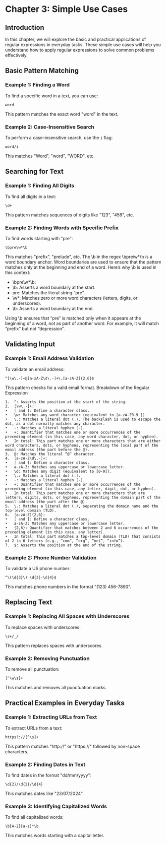 # Chapter 3: Simple Use Cases

## Introduction
In this chapter, we will explore the basic and practical applications of regular expressions in everyday tasks. These simple use cases will help you understand how to apply regular expressions to solve common problems effectively.

## Basic Pattern Matching

### Example 1: Finding a Word
To find a specific word in a text, you can use:
```regex
word
```
This pattern matches the exact word "word" in the text.

### Example 2: Case-Insensitive Search
To perform a case-insensitive search, use the `i` flag:
```regex
word/i
```
This matches "Word", "word", "WORD", etc.

## Searching for Text

### Example 1: Finding All Digits
To find all digits in a text:
```regex
\d+
```
This pattern matches sequences of digits like "123", "456", etc.

### Example 2: Finding Words with Specific Prefix
To find words starting with "pre":
```regex
\bpre\w*\b
```
This matches "prefix", "prelude", etc.
The \b in the regex \bpre\w*\b is a word boundary anchor. Word boundaries are used to ensure that the pattern matches only at the beginning and end of a word. Here’s why \b is used in this context:

- 	\bpre\w*\b:
- \b: Asserts a word boundary at the start.
- 	pre: Matches the literal string “pre”.
- 	\w*: Matches zero or more word characters (letters, digits, or underscores).
- 	\b: Asserts a word boundary at the end.

Using \b ensures that “pre” is matched only when it appears at the beginning of a word, not as part of another word. For example, it will match “prefix” but not “depression”.

## Validating Input

### Example 1: Email Address Validation
To validate an email address:
```regex
^[\w\.-]+@[a-zA-Z\d\.-]+\.[a-zA-Z]{2,6}$
```
This pattern checks for a valid email format.
Breakdown of the Regular Expression

	1.	^: Asserts the position at the start of the string.
	2.	[\w\.-]+:
	•	[ and ]: Define a character class.
	•	\w: Matches any word character (equivalent to [a-zA-Z0-9_]).
	•	\.: Matches a literal dot (.). The backslash is used to escape the dot, as a dot normally matches any character.
	•	-: Matches a literal hyphen (-).
	•	+: Quantifier that matches one or more occurrences of the preceding element (in this case, any word character, dot, or hyphen).
	•	In total: This part matches one or more characters that are either word characters, dots, or hyphens, representing the local part of the email address (the part before the @).
	3.	@: Matches the literal “@” character.
	4.	[a-zA-Z\d\.-]+:
	•	[ and ]: Define a character class.
	•	a-zA-Z: Matches any uppercase or lowercase letter.
	•	\d: Matches any digit (equivalent to [0-9]).
	•	\.: Matches a literal dot (.).
	•	-: Matches a literal hyphen (-).
	•	+: Quantifier that matches one or more occurrences of the preceding element (in this case, any letter, digit, dot, or hyphen).
	•	In total: This part matches one or more characters that are letters, digits, dots, or hyphens, representing the domain part of the email address (the part after the @).
	5.	\.: Matches a literal dot (.), separating the domain name and the top-level domain (TLD).
	6.	[a-zA-Z]{2,6}:
	•	[ and ]: Define a character class.
	•	a-zA-Z: Matches any uppercase or lowercase letter.
	•	{2,6}: Quantifier that matches between 2 and 6 occurrences of the preceding element (in this case, any letter).
	•	In total: This part matches a top-level domain (TLD) that consists of 2 to 6 letters (e.g., “com”, “org”, “net”, “info”).
	7.	$: Asserts the position at the end of the string.


### Example 2: Phone Number Validation
To validate a US phone number:
```regex
^\(\d{3}\) \d{3}-\d{4}$
```
This matches phone numbers in the format "(123) 456-7890".

## Replacing Text

### Example 1: Replacing All Spaces with Underscores
To replace spaces with underscores:
```regex
\s+/_/
```
This pattern replaces spaces with underscores.

### Example 2: Removing Punctuation
To remove all punctuation:
```regex
[^\w\s]+
```
This matches and removes all punctuation marks.

## Practical Examples in Everyday Tasks

### Example 1: Extracting URLs from Text
To extract URLs from a text:
```regex
https?://[^\s]+
```
This pattern matches "http://" or "https://" followed by non-space characters.

### Example 2: Finding Dates in Text
To find dates in the format "dd/mm/yyyy":
```regex
\d{2}/\d{2}/\d{4}
```
This matches dates like "23/07/2024".

### Example 3: Identifying Capitalized Words
To find all capitalized words:
```regex
\b[A-Z][a-z]*\b
```
This matches words starting with a capital letter.